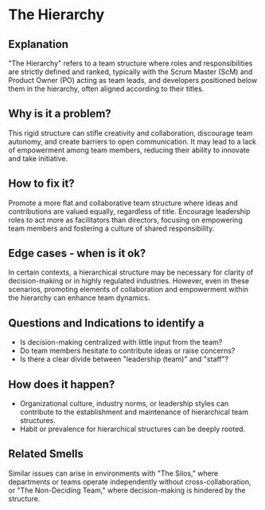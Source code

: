 # The Hierarchy
## Explanation
"The Hierarchy" refers to a team structure where roles and responsibilities are strictly defined and ranked, typically with the Scrum Master (ScM) and Product Owner (PO) acting as team leads, and developers positioned below them in the hierarchy, often aligned according to their titles.

## Why is it a problem?
This rigid structure can stifle creativity and collaboration, discourage team autonomy, and create barriers to open communication. It may lead to a lack of empowerment among team members, reducing their ability to innovate and take initiative.

## How to fix it?
Promote a more flat and collaborative team structure where ideas and contributions are valued equally, regardless of title. Encourage leadership roles to act more as facilitators than directors, focusing on empowering team members and fostering a culture of shared responsibility.

## Edge cases - when is it ok?
In certain contexts, a hierarchical structure may be necessary for clarity of decision-making or in highly regulated industries. However, even in these scenarios, promoting elements of collaboration and empowerment within the hierarchy can enhance team dynamics.

## Questions and Indications to identify a
* Is decision-making centralized with little input from the team?
* Do team members hesitate to contribute ideas or raise concerns?
* Is there a clear divide between "leadership (team)" and "staff"?

## How does it happen?
* Organizational culture, industry norms, or leadership styles can contribute to the establishment and maintenance of hierarchical team structures.
* Habit or prevalence for hierarchical structures can be deeply rooted.

## Related Smells
Similar issues can arise in environments with "The Silos," where departments or teams operate independently without cross-collaboration, or "The Non-Deciding Team," where decision-making is hindered by the structure.
